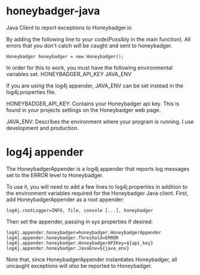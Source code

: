 honeybadger-java
================

Java Client to report exceptions to Honeybadger.io

By adding the following line to your code(Possibly in the main function). All errors that you don't catch will be caught and sent to honeybadger.

    Honeybadger honeybadger = new Honeybadger();

In order for this to work, you must have the following environmental variables set.
    HONEYBADGER_API_KEY
    JAVA_ENV

If you are using the log4j appender, JAVA_ENV can be set instead in the log4j.properties file.

HONEYBADGER_API_KEY: Contains your Honeybadger api key. This is found in your projects settings on the Honeybadger web page.

JAVA_ENV: Describes the environment where your program is running. I use development and production.


log4j appender
==============

The HoneybadgerAppender is a log4j appender that reports log messages set to the ERROR level to Honeybadger.

To use it, you will need to add a few lines to log4j.properties in addition to the environment variables
required for the Honeybadger Java client. First, add HoneybadgerAppender as a root appender:

    log4j.rootLogger=INFO, file, console [...], honeybadger

Then set the appender, passing in sys properties if desired:

    log4j.appender.honeybadger=honeybadger.HoneybadgerAppender
    log4j.appender.honeybadger.Threshold=ERROR
    log4j.appender.honeybadger.HoneybadgerAPIKey=${api_key}
    log4j.appender.honeybadger.JavaEnv=${java_env}

Note that, since HoneybadgerAppender instantiates Honeybadger, all uncaught exceptions will *also* be reported to Honeybadger.